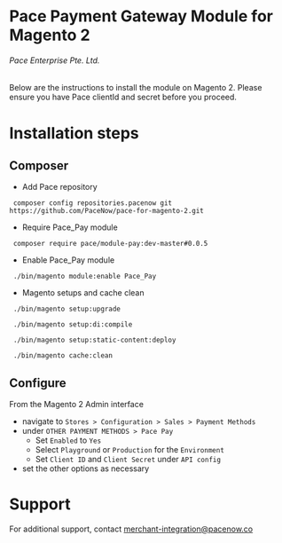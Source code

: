 # Pace Payment Gateway Module for Magento 2
###### Pace Enterprise Pte. Ltd.

Below are the instructions to install the module on Magento 2. Please ensure you have Pace
  clientId and secret before you proceed.
  
# Installation steps
## Composer
- Add Pace repository
 ```
  composer config repositories.pacenow git https://github.com/PaceNow/pace-for-magento-2.git
 ```

- Require Pace_Pay module
```
 composer require pace/module-pay:dev-master#0.0.5
```

- Enable Pace_Pay module
```
 ./bin/magento module:enable Pace_Pay
```

- Magento setups and cache clean
```
 ./bin/magento setup:upgrade
```
```
 ./bin/magento setup:di:compile
```
```
 ./bin/magento setup:static-content:deploy 
```
```
 ./bin/magento cache:clean
```

## Configure
From the Magento 2 Admin interface
- navigate to `Stores > Configuration > Sales > Payment Methods`
- under `OTHER PAYMENT METHODS > Pace Pay`
    - Set `Enabled` to `Yes`
    - Select `Playground` or `Production` for the `Environment`
    - Set `Client ID` and `Client Secret` under `API config`
- set the other options as necessary

# Support
For additional support, contact <merchant-integration@pacenow.co>
